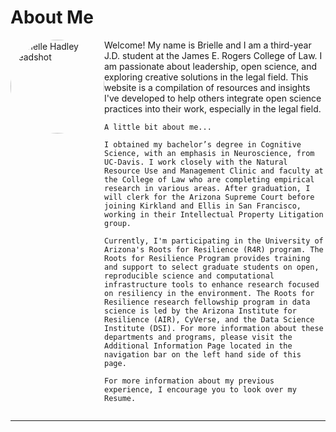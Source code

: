 # About Me

<div style="display: flex; align-items: flex-start;">
  <img src="/assets/images/test.jpg" alt="Brielle Hadley Headshot" style="width: 150px; border-radius: 50%;" />


  <div>
    Welcome! My name is Brielle and I am a third-year J.D. student at the James E. Rogers College of Law. I am passionate about leadership, open science, and exploring creative solutions in the legal field. This website is a compilation of resources and insights I've developed to help others integrate open science practices into their work, especially in the legal field.

    A little bit about me...

    I obtained my bachelor’s degree in Cognitive Science, with an emphasis in Neuroscience, from UC-Davis. I work closely with the Natural Resource Use and Management Clinic and faculty at the College of Law who are completing empirical research in various areas. After graduation, I will clerk for the Arizona Supreme Court before joining Kirkland and Ellis in San Francisco, working in their Intellectual Property Litigation group.

    Currently, I'm participating in the University of Arizona's Roots for Resilience (R4R) program. The Roots for Resilience Program provides training and support to select graduate students on open, reproducible science and computational infrastructure tools to enhance research focused on resiliency in the environment. The Roots for Resilience research fellowship program in data science is led by the Arizona Institute for Resilience (AIR), CyVerse, and the Data Science Institute (DSI). For more information about these departments and programs, please visit the Additional Information Page located in the navigation bar on the left hand side of this page.

    For more information about my previous experience, I encourage you to look over my Resume.
  </div>
</div>

---
